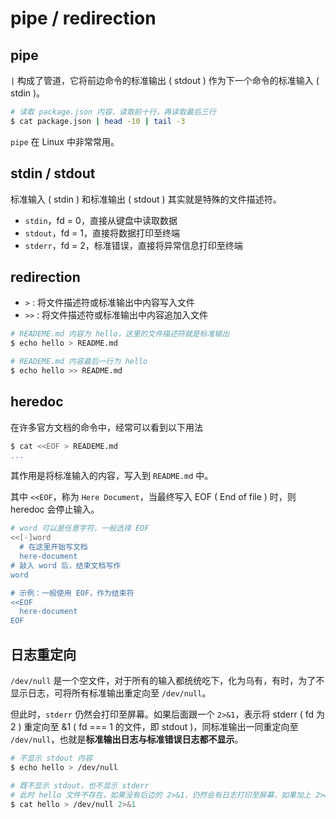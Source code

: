 # pipe / redirection

## pipe

`|` 构成了管道，它将前边命令的标准输出 ( stdout ) 作为下一个命令的标准输入 ( stdin )。

```bash
# 读取 package.json 内容，读取前十行，再读取最后三行
$ cat package.json | head -10 | tail -3
```

`pipe` 在 Linux 中非常常用。

## stdin / stdout

标准输入 ( stdin ) 和标准输出 ( stdout ) 其实就是特殊的文件描述符。

- `stdin`，fd = 0，直接从键盘中读取数据
- `stdout`，fd = 1，直接将数据打印至终端
- `stderr`，fd = 2，标准错误，直接将异常信息打印至终端

## redirection

- `>` : 将文件描述符或标准输出中内容写入文件
- `>>` : 将文件描述符或标准输出中内容追加入文件

```bash
# READEME.md 内容为 hello，这里的文件描述符就是标准输出
$ echo hello > README.md

# READEME.md 内容最后一行为 hello
$ echo hello >> README.md
```

## heredoc

在许多官方文档的命令中，经常可以看到以下用法

```bash
$ cat <<EOF > READEME.md
...
```

其作用是将标准输入的内容，写入到 `README.md` 中。

其中 `<<EOF`，称为 `Here Document`，当最终写入 EOF ( End of file ) 时，则 heredoc 会停止输入。

```bash
# word 可以是任意字符，一般选择 EOF
<<[-]word
  # 在这里开始写文档
  here-document
# 敲入 word 后，结束文档写作
word

# 示例：一般使用 EOF，作为结束符
<<EOF
  here-document
EOF
```

## 日志重定向

`/dev/null` 是一个空文件，对于所有的输入都统统吃下，化为乌有，有时，为了不显示日志，可将所有标准输出重定向至 `/dev/null`。

但此时，`stderr` 仍然会打印至屏幕。如果后面跟一个 `2>&1`，表示将 stderr ( fd 为 2 ) 重定向至 &1 ( fd === 1 的文件，即 stdout )，同标准输出一同重定向至 `/dev/null`，也就是**标准输出日志与标准错误日志都不显示**。

```bash
# 不显示 stdout 内容
$ echo hello > /dev/null

# 既不显示 stdout，也不显示 stderr
# 此时 hello 文件不存在，如果没有后边的 2>&1，仍然会有日志打印至屏幕，如果加上 2>&1，则 stderr 也不显示
$ cat hello > /dev/null 2>&1
```
